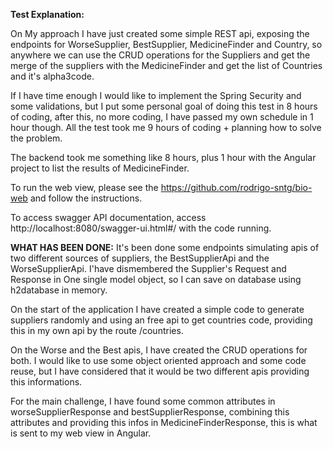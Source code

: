 **Test Explanation:**

On My approach I have just created some simple REST api, exposing the endpoints for WorseSupplier,
BestSupplier, MedicineFinder and Country, so anywhere we can use the CRUD operations for the
Suppliers and get the merge of the suppliers with the MedicineFinder and get the list of Countries and it's alpha3code.

If I have time enough I would like to implement the Spring Security and some validations,
but I put some personal goal of doing this test in 8 hours of coding, after this, no
more coding, I have passed my own schedule in 1 hour though.
All the test took me 9 hours of coding + planning how to solve the problem.

The backend took me something like 8 hours, plus 1 hour with the Angular project to list the
results of MedicineFinder.

To run the web view, please see the https://github.com/rodrigo-sntg/bio-web and follow the instructions.

To access swagger API documentation, access http://localhost:8080/swagger-ui.html#/ with the code running.

**WHAT HAS BEEN DONE:**
It's been done some endpoints simulating apis of two different sources of suppliers, the BestSupplierApi and the WorseSupplierApi. I'have dismembered the Supplier's Request and Response in One single model object, so I can save on database using h2database in memory.

On the start of the application I have created a simple code to generate suppliers randomly and using an free api to get countries code, providing this in my own api by the route /countries.

On the Worse and the Best apis, I have created the CRUD operations for both.
I would like to use some object oriented approach and some code reuse, but I have considered that it would be two different apis providing this informations.

For the main challenge, I have found some common attributes in worseSupplierResponse and bestSupplierResponse, combining this attributes and providing this infos in MedicineFinderResponse, this is what is sent to my web view in Angular.
